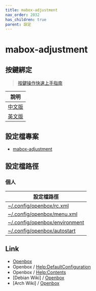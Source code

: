 ```yaml
---
title: mabox-adjustment
nav_order: 2032
has_children: true
parent: 設定
---
```



# mabox-adjustment


## 按鍵綁定

> [按鍵操作快速上手指南](https://samwhelp.github.io/system-modeling/read/zh_tw/quick-start)

| 說明 |
| --- |
| [中文版](https://samwhelp.github.io/note-about-mabox/read/config/mabox-adjustment/keybind.html) |
| [英文版](https://github.com/samwhelp/mabox-adjustment/blob/main/project/mabox-adjustment-core/mabox-adjustment/asset/overlay/etc/skel/.config/openbox/helper/share/doc/spec-keybind.md) |


## 設定檔專案

* [mabox-adjustment](https://github.com/samwhelp/mabox-adjustment/tree/main/project/mabox-adjustment-core/mabox-adjustment/asset/overlay/etc/skel/.config/openbox/)


## 設定檔路徑

### 個人

| 設定檔路徑 |
| --- |
| [~/.config/openbox/rc.xml](https://github.com/samwhelp/mabox-adjustment/tree/main/project/mabox-adjustment-core/mabox-adjustment/asset/overlay/etc/skel/.config/openbox/rc.xml) |
| [~/.config/openbox/menu.xml](https://github.com/samwhelp/mabox-adjustment/tree/main/project/mabox-adjustment-core/mabox-adjustment/asset/overlay/etc/skel/.config/openbox/menu.xml) |
| [~/.config/openbox/environment](https://github.com/samwhelp/mabox-adjustment/tree/main/project/mabox-adjustment-core/mabox-adjustment/asset/overlay/etc/skel/.config/openbox/environment) |
| [~/.config/openbox/autostart](https://github.com/samwhelp/mabox-adjustment/tree/main/project/mabox-adjustment-core/mabox-adjustment/asset/overlay/etc/skel/.config/openbox/autostart) |


## Link

* [Openbox](http://openbox.org/)
* Openbox / [Help:DefaultConfiguration](http://openbox.org/wiki/Help:DefaultConfiguration)
* Openbox / [Help:Contents](http://openbox.org/wiki/Help:Contents)
* [Debian Wiki] / [Openbox](https://wiki.debian.org/Openbox)
* [Arch Wiki] / [Openbox](https://wiki.archlinux.org/title/openbox)
